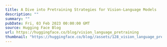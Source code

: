 ```yaml
---
title: A Dive into Pretraining Strategies for Vision-Language Models
description: ""
summary: ""
pubDate: Fri, 03 Feb 2023 00:00:00 GMT
source: Hugging Face Blog
url: https://huggingface.co/blog/vision_language_pretraining
thumbnail: "https://huggingface.co/blog//assets/128_vision_language_pretraining/thumbnail.png"
---
```


